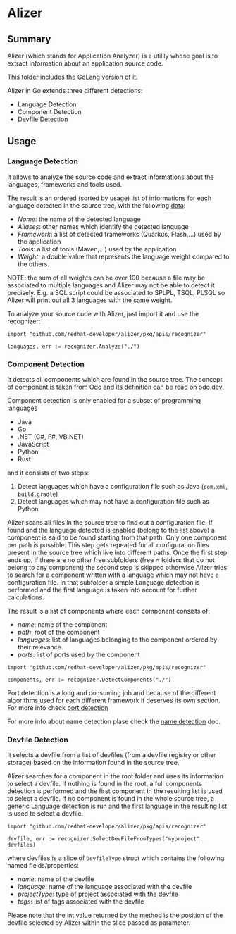 # Alizer

## Summary

Alizer (which stands for Application Analyzer) is a utilily whose goal is to extract information about an application source code. 

This folder includes the GoLang version of it.

Alizer in Go extends three different detections:

- Language Detection
- Component Detection
- Devfile Detection

## Usage

### Language Detection

It allows to analyze the source code and extract informations about the languages, frameworks and tools used.

The result is an ordered (sorted by usage) list of informations for each language detected in the source tree, with the following [data](https://github.com/redhat-developer/alizer/blob/main/go/pkg/apis/language/language.go#L13):

- *Name*: the name of the detected language
- *Aliases*: other names which identify the detected language
- *Framework*: a list of detected frameworks (Quarkus, Flash,...) used by the application
- *Tools*: a list of tools (Maven,...) used by the application
- *Weight*: a double value that represents the language weight compared to the others.

NOTE: the sum of all weights can be over 100 because a file may be associated to multiple languages and Alizer may not be able to detect it precisely. E.g. a SQL script could be associated to SPLPL, TSQL, PLSQL so Alizer will print out all 3 languages with the same weight.

To analyze your source code with Alizer, just import it and use the recognizer:

```
import "github.com/redhat-developer/alizer/pkg/apis/recognizer"

languages, err := recognizer.Analyze("./")
```

### Component Detection

It detects all components which are found in the source tree. The concept of component is taken from Odo and its definition can be read on [odo.dev](https://odo.dev/docs/getting-started/basics/#component).

Component detection is only enabled for a subset of programming languages
- Java
- Go
- .NET (C#, F#, VB.NET)
- JavaScript
- Python
- Rust

and it consists of two steps:
1) Detect languages which have a configuration file such as Java (`pom.xml`, `build.gradle`)
2) Detect languages which may not have a configuration file such as Python

Alizer scans all files in the source tree to find out a configuration file. If found and the language detected is enabled (belong to the list above) a component is said to be found starting from that path. Only one component per path is possible. This step gets repeated for all configuration files present in the source tree which live into different paths.
Once the first step ends up, if there are no other free subfolders (free = folders that do not belong to any component) the second step is skipped otherwise Alizer tries to search for a component written with a language which may not have a configuration file. In that subfolder a simple Language detection is performed and the first language is taken into account for further calculations. 

The result is a list of components where each component consists of:
- *name*: name of the component
- *path*: root of the component 
- *languages*: list of languages belonging to the component ordered by their relevance.
- *ports*: list of ports used by the component

```
import "github.com/redhat-developer/alizer/pkg/apis/recognizer"

components, err := recognizer.DetectComponents("./")
```

Port detection is a long and consuming job and because of the different algorithms used for each different framework it deserves its own section. For more info check [port detection](docs/port_detection.md)

For more info about name detection plase check the [name detection](docs/name_detection.md) doc.
### Devfile Detection

It selects a devfile from a list of devfiles (from a devfile registry or other storage) based on the information found in the source tree. 

Alizer searches for a component in the root folder and uses its information to select a devfile. If nothing is found in the root, a full components detection is performed and the first component in the resulting list is used to select a devfile. If no component is found in the whole source tree, a generic Language detection is run and the first language in the resulting list is used to select a devfile.

```
import "github.com/redhat-developer/alizer/pkg/apis/recognizer"

devfile, err := recognizer.SelectDevFileFromTypes("myproject", devfiles)
```

where devfiles is a slice of `DevfileType` struct which contains the following named fields/properties:
- *name*: name of the devfile
- *language*: name of the language associated with the devfile
- *projectType*: type of project associated with the devfile
- *tags*: list of tags associated with the devfile

Please note that the int value returned by the method is the position of the devfile selected by Alizer within the slice passed as parameter.
